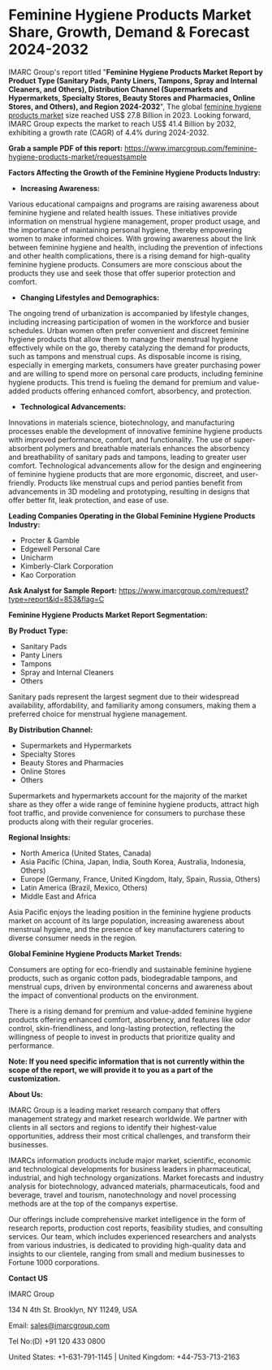 ﻿# Feminine Hygiene Products Market Share, Growth, Demand & Forecast 2024-2032
IMARC Group's report titled "**Feminine Hygiene Products Market Report by Product Type (Sanitary Pads, Panty Liners, Tampons, Spray and Internal Cleaners, and Others), Distribution Channel (Supermarkets and Hypermarkets, Specialty Stores, Beauty Stores and Pharmacies, Online Stores, and Others), and Region 2024-2032**", The global [feminine hygiene products market](https://www.imarcgroup.com/feminine-hygiene-products-market) size reached US$ 27.8 Billion in 2023. Looking forward, IMARC Group expects the market to reach US$ 41.4 Billion by 2032, exhibiting a growth rate (CAGR) of 4.4% during 2024-2032.

**Grab a sample PDF of this report:** <https://www.imarcgroup.com/feminine-hygiene-products-market/requestsample>

**Factors Affecting the Growth of the Feminine Hygiene Products Industry:**

- **Increasing Awareness:**

Various educational campaigns and programs are raising awareness about feminine hygiene and related health issues. These initiatives provide information on menstrual hygiene management, proper product usage, and the importance of maintaining personal hygiene, thereby empowering women to make informed choices. With growing awareness about the link between feminine hygiene and health, including the prevention of infections and other health complications, there is a rising demand for high-quality feminine hygiene products. Consumers are more conscious about the products they use and seek those that offer superior protection and comfort.

- **Changing Lifestyles and Demographics:**

The ongoing trend of urbanization is accompanied by lifestyle changes, including increasing participation of women in the workforce and busier schedules. Urban women often prefer convenient and discreet feminine hygiene products that allow them to manage their menstrual hygiene effectively while on the go, thereby catalyzing the demand for products, such as tampons and menstrual cups. As disposable income is rising, especially in emerging markets, consumers have greater purchasing power and are willing to spend more on personal care products, including feminine hygiene products. This trend is fueling the demand for premium and value-added products offering enhanced comfort, absorbency, and protection.

- **Technological Advancements:**

Innovations in materials science, biotechnology, and manufacturing processes enable the development of innovative feminine hygiene products with improved performance, comfort, and functionality. The use of super-absorbent polymers and breathable materials enhances the absorbency and breathability of sanitary pads and tampons, leading to greater user comfort. Technological advancements allow for the design and engineering of feminine hygiene products that are more ergonomic, discreet, and user-friendly. Products like menstrual cups and period panties benefit from advancements in 3D modeling and prototyping, resulting in designs that offer better fit, leak protection, and ease of use.

**Leading Companies Operating in the Global Feminine Hygiene Products Industry:**

- Procter & Gamble
- Edgewell Personal Care
- Unicharm
- Kimberly-Clark Corporation
- Kao Corporation

**Ask Analyst for Sample Report:** <https://www.imarcgroup.com/request?type=report&id=853&flag=C>

**Feminine Hygiene Products Market Report Segmentation:**

**By Product Type:**

- Sanitary Pads
- Panty Liners
- Tampons
- Spray and Internal Cleaners
- Others

Sanitary pads represent the largest segment due to their widespread availability, affordability, and familiarity among consumers, making them a preferred choice for menstrual hygiene management.

**By Distribution Channel:**

- Supermarkets and Hypermarkets
- Specialty Stores
- Beauty Stores and Pharmacies
- Online Stores
- Others

Supermarkets and hypermarkets account for the majority of the market share as they offer a wide range of feminine hygiene products, attract high foot traffic, and provide convenience for consumers to purchase these products along with their regular groceries.

**Regional Insights:**

- North America (United States, Canada)
- Asia Pacific (China, Japan, India, South Korea, Australia, Indonesia, Others)
- Europe (Germany, France, United Kingdom, Italy, Spain, Russia, Others)
- Latin America (Brazil, Mexico, Others)
- Middle East and Africa

Asia Pacific enjoys the leading position in the feminine hygiene products market on account of its large population, increasing awareness about menstrual hygiene, and the presence of key manufacturers catering to diverse consumer needs in the region.

**Global Feminine Hygiene Products Market Trends:**

Consumers are opting for eco-friendly and sustainable feminine hygiene products, such as organic cotton pads, biodegradable tampons, and menstrual cups, driven by environmental concerns and awareness about the impact of conventional products on the environment.

There is a rising demand for premium and value-added feminine hygiene products offering enhanced comfort, absorbency, and features like odor control, skin-friendliness, and long-lasting protection, reflecting the willingness of people to invest in products that prioritize quality and performance.

**Note: If you need specific information that is not currently within the scope of the report, we will provide it to you as a part of the customization.**

**About Us:**

IMARC Group is a leading market research company that offers management strategy and market research worldwide. We partner with clients in all sectors and regions to identify their highest-value opportunities, address their most critical challenges, and transform their businesses.

IMARCs information products include major market, scientific, economic and technological developments for business leaders in pharmaceutical, industrial, and high technology organizations. Market forecasts and industry analysis for biotechnology, advanced materials, pharmaceuticals, food and beverage, travel and tourism, nanotechnology and novel processing methods are at the top of the companys expertise.

Our offerings include comprehensive market intelligence in the form of research reports, production cost reports, feasibility studies, and consulting services. Our team, which includes experienced researchers and analysts from various industries, is dedicated to providing high-quality data and insights to our clientele, ranging from small and medium businesses to Fortune 1000 corporations.

**Contact US**

IMARC Group

134 N 4th St. Brooklyn, NY 11249, USA

Email: sales@imarcgroup.com

Tel No:(D) +91 120 433 0800

United States: +1-631-791-1145 | United Kingdom: +44-753-713-2163
